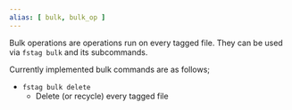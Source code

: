 ```yaml
---
alias: [ bulk, bulk_op ]
---
```


Bulk operations are operations run on every tagged file. They can be used via
`fstag bulk` and its subcommands.

Currently implemented bulk commands are as follows;

- `fstag bulk delete`
  - Delete (or recycle) every tagged file
